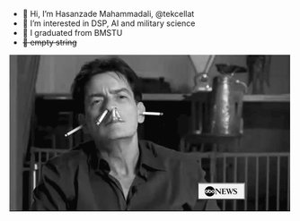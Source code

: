 - 👋 Hi, I’m Hasanzade Mahammadali, @tekcellat
- 👀 I’m interested in DSP, AI and military science
- 🌱 I graduated from BMSTU
- ~~💞️ empty string~~

![monkey](end.gif)
<!---
tekcellat/tekcellat is a ✨ special ✨ repository because its `README.md` (this file) appears on your GitHub profile.
You can click the Preview link to take a look at your changes.
--->
